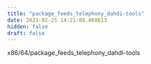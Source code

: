 ```yaml
---
title: "package_feeds_telephony_dahdi-tools"
date: 2021-02-25 14:21:08.868613
hidden: false
draft: false
---
```


x86/64/package_feeds_telephony_dahdi-tools

